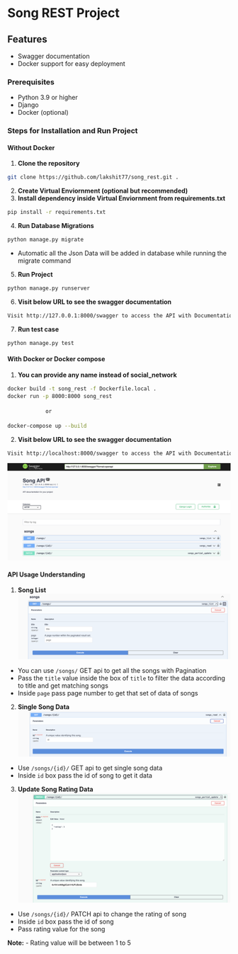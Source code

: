 # Song REST Project

## Features

- Swagger documentation
- Docker support for easy deployment

### Prerequisites

- Python 3.9 or higher
- Django
- Docker (optional)

### Steps for Installation and Run Project

#### Without Docker
1. **Clone the repository**
```bash
git clone https://github.com/lakshit77/song_rest.git .
```
2. **Create Virtual Enviornment (optional but recommended)**
3. **Install dependency inside Virtual Enviornment from requirements.txt**
```bash
pip install -r requirements.txt
```
4. **Run Database Migrations**
```bash
python manage.py migrate
``` 
- Automatic all the Json Data will be added in database while running the migrate command
5. **Run Project**
```bash
python manage.py runserver
```
6. **Visit below URL to see the swagger documentation**
```bash
Visit http://127.0.0.1:8000/swagger to access the API with Documentation
```

7. **Run test case**
```bash
python manage.py test
```

#### With Docker or Docker compose

1. **You can provide any name instead of social_network**
```bash
docker build -t song_rest -f Dockerfile.local . 
docker run -p 8000:8000 song_rest

            or 

docker-compose up --build 
```


2. **Visit below URL to see the swagger documentation**
```bash
Visit http://localhost:8000/swagger to access the API with Documentation
```

![alt text](static/images/full_swagger.png)


#### API Usage Understanding

1. **Song List**
![alt text](static/images/all_songs_swagger.png)
- You can use `/songs/` GET api to get all the songs with Pagination
- Pass the `title` value inside the box of `title` to filter the data according to title and get matching songs
- Inside `page` pass page number to get that set of data of songs

2. **Single Song Data**
![alt text](static/images/single_song_swagger.png)
- Use `/songs/{id}/` GET api to get single song data
- Inside `id` box pass the id of song to get it data

3. **Update Song Rating Data**
![alt text](static/images/patch_song_swagger.png)
- Use `/songs/{id}/` PATCH api to change the rating of song
- Inside `id` box pass the id of song
- Pass rating value for the song

**Note:**
    - Rating value will be between 1 to 5



